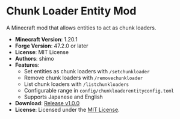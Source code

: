 # Chunk Loader Entity Mod
A Minecraft mod that allows entities to act as chunk loaders.

- **Minecraft Version**: 1.20.1
- **Forge Version**: 47.2.0 or later
- **License**: MIT License
- **Authors**: shimo
- **Features**:
  - Set entities as chunk loaders with `/setchunkloader`
  - Remove chunk loaders with `/removechunkloader`
  - List chunk loaders with `/listchunkloaders`
  - Configurable range in `config/chunkloaderentityconfig.toml`
  - Supports Japanese and English
- **Download**: [Release v1.0.0](https://github.com/shimonyuo/Chunk-Loader-Entity-mod)
- **License**: Licensed under the [MIT License](LICENSE).